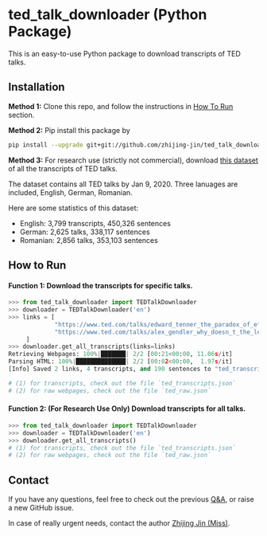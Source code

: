 # ted_talk_downloader (Python Package)

This is an easy-to-use Python package to download transcripts of TED talks. 

## Installation
**Method 1:** Clone this repo, and follow the instructions in [How To Run](#how-to-run) section.

**Method 2:** Pip install this package by 
```bash
pip install --upgrade git+git://github.com/zhijing-jin/ted_talk_downloader.git
```

**Method 3:** For research use (strictly not commercial), download [this dataset](http://bit.ly/ted-data-zhijing) of all the transcripts of TED talks.
 
The dataset contains all TED talks by Jan 9, 2020. Three lanuages are included, English, German, Romanian. 

Here are some statistics of this dataset:

- English: 3,799 transcripts, 450,326 sentences
- German: 2,625 talks, 338,117 sentences
- Romanian: 2,856 talks, 353,103 sentences
## How to Run

#### Function 1: Download the transcripts for specific talks.
```python
>>> from ted_talk_downloader import TEDTalkDownloader
>>> downloader = TEDTalkDownloader('en')
>>> links = [
             "https://www.ted.com/talks/edward_tenner_the_paradox_of_efficiency?language=en",
             "https://www.ted.com/talks/alex_gendler_why_doesn_t_the_leaning_tower_of_pisa_fall_over?language=en",
     ]
>>> downloader.get_all_transcripts(links=links)
Retrieving Webpages: 100%|███████| 2/2 [00:21<00:00, 11.06s/it]
Parsing HTML: 100%|██████████████| 2/2 [00:02<00:00,  1.97s/it]
[Info] Saved 2 links, 4 transcripts, and 190 sentences to "ted_transcripts.json"

# (1) for transcripts, check out the file `ted_transcripts.json`
# (2) for raw webpages, check out the file `ted_raw.json`
```
#### Function 2: (For Research Use Only) Download transcripts for all talks.
```python
>>> from ted_talk_downloader import TEDTalkDownloader
>>> downloader = TEDTalkDownloader('en')
>>> downloader.get_all_transcripts()
# (1) for transcripts, check out the file `ted_transcripts.json`
# (2) for raw webpages, check out the file `ted_raw.json`
```

## Contact
If you have any questions, feel free to check out the previous [Q&A](https://github.com/zhijing-jin/ted_talk_downloader/issues?utf8=%E2%9C%93&q=is%3Aissue), or raise a new GitHub issue.

In case of really urgent needs, contact the author [Zhijing Jin (Miss)](mailto:zhijing.jin@connect.hku.hk).

